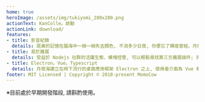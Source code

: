 ```yaml
---
home: true
heroImage: /assets/img/tukiyomi_280x280.png
actionText: KanColle。啟動
actionLink: download/
features:
- title: 影音紀錄
  details: 斑黃的記憶在腦海中一幀一幀失去顏色, 不消多少日夜, 你便忘了輝煌曾經。月夜海能夠截錄遊戲中的聲影, 適時為你保留每一個重要時刻。
- title: 易於擴展
  details: 受益於 Nodejs 社群的活躍生態、模塊控管, 可以輕鬆尋找第三方擴展插件; 同時加入沙盒系統, 敏感操作均須建立在使用者的授權之上。
- title: Electron。Vue。Typescript
  details: 月夜海建立在時下流行的桌面應用框架 Electron 之上, 使用者介面為 Vue 框架搭構而成, 並採用 Typescript 撰寫了應用核心、官方插件及插件 SDK。
footer: MIT Licensed | Copyright © 2018-present MomoCow
---
```


<ClientOnly>
  <never-forget />
</ClientOnly>

<ClientOnly>
  <prerelease-warn>※目前處於早期開發階段, 請斟酌使用。</prerelease-warn>
</ClientOnly>

